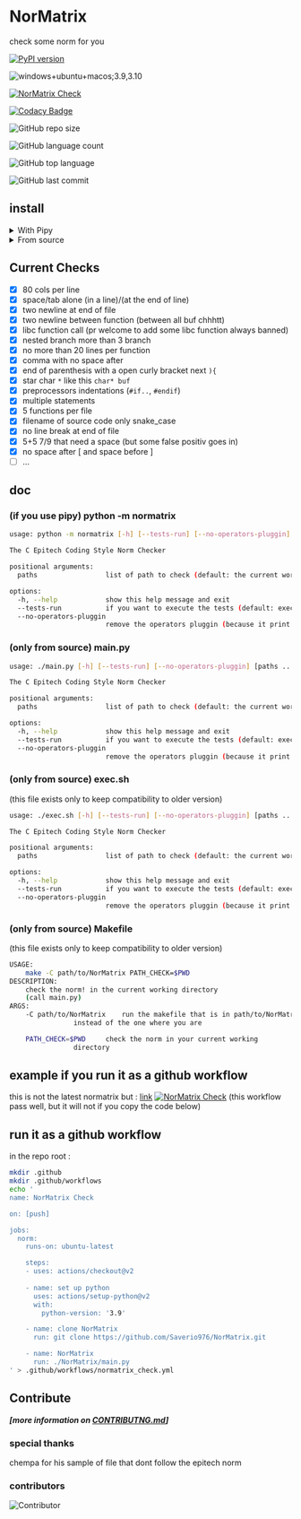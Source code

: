 # NorMatrix
check some norm for you

[![PyPI version](https://badge.fury.io/py/normatrix.svg)](https://badge.fury.io/py/normatrix)

![windows+ubuntu+macos;3.9,3.10](https://github.com/Saverio976/NorMatrix/actions/workflows/hallo_doctor.yml/badge.svg?event=push)

[![NorMatrix Check](https://github.com/Saverio976/NorMatrix/actions/workflows/normatrix_check.yml/badge.svg)](https://github.com/Saverio976/NorMatrix/actions/workflows/normatrix_check.yml)

[![Codacy Badge](https://app.codacy.com/project/badge/Grade/2ca7ba5d6a9e4619bd0cab7ae82ae7e1)](https://www.codacy.com/gh/Saverio976/NorMatrix/dashboard?utm_source=github.com&amp;utm_medium=referral&amp;utm_content=Saverio976/NorMatrix&amp;utm_campaign=Badge_Grade)

![GitHub repo size](https://img.shields.io/github/repo-size/Saverio976/NorMatrix?style=plastic)

![GitHub language count](https://img.shields.io/github/languages/count/Saverio976/NorMatrix?style=plastic)

![GitHub top language](https://img.shields.io/github/languages/top/Saverio976/NorMatrix?style=plastic)

![GitHub last commit](https://img.shields.io/github/last-commit/Saverio976/NorMatrix?color=red&style=plastic)

## install
<details>
  <summary>With Pipy</summary>

### with pipy
```bash
pip install normatrix
```
Now you can use it with `python3 -m normatrix` in your terminal

And if you want to just write `normatrix` :
```bash
echo $SHELL
```
if you are using bash shell (the `echo` print `/something/bash`):
```bash
echo alias normatrix=\"python3 -m normatrix\" >> $HOME/.bashrc
```
else if you are using zsh shell (the `echo` print `/something/like/zsh`):
```bash
echo alias normatrix=\"python3 -m normatrix\" >> $HOME/.zshrc
```
else handle this yourself bruh;
</details>

<details>
  <summary>From source</summary>

### from source
```bash
git clone https://github.com/Saverio976/NorMatrix.git
cd NorMatrix
```
Now you can use it with `./path/to/folder/NorMatrix/main.py` in your terminal

And if you want to just write `normatrix` :
```bash
echo $SHELL
```
if you are using bash shell (the `echo` print `/something/bash`):
```bash
echo alias normatrix=\"$PWD/main.py\" >> $HOME/.bashrc
```
else if you are using zsh shell (the `echo` print `/something/like/zsh`):
```bash
echo alias normatrix=\"$PWD/main.py\" >> $HOME/.zshrc
```
else handle this yourself bruh;
</details>

## Current Checks

-   [x] 80 cols per line
-   [x] space/tab alone (in a line)/(at the end of line)
-   [x] two newline at end of file
-   [x] two newline between function (between all buf chhhtt)
-   [x] libc function call (pr welcome to add some libc function always banned)
-   [x] nested branch more than 3 branch
-   [x] no more than 20 lines per function
-   [x] comma with no space after
-   [x] end of parenthesis with a open curly bracket next `){`
-   [x] star char `*` like this `char* buf`
-   [x] preprocessors indentations (`#if..`, `#endif`)
-   [x] multiple statements
-   [x] 5 functions per file
-   [x] filename of source code only snake\_case
-   [x] no line break at end of file
-   [x] 5+5 7/9 that need a space (but some false positiv goes in)
-   [x] no space after [ and space  before ]
-   [ ] ...

## doc
### (if you use pipy) python -m normatrix
```bash
usage: python -m normatrix [-h] [--tests-run] [--no-operators-pluggin] [paths ...]

The C Epitech Coding Style Norm Checker

positional arguments:
  paths                 list of path to check (default: the current working directory)

options:
  -h, --help            show this help message and exit
  --tests-run           if you want to execute the tests (default: execute the norm checker)
  --no-operators-pluggin
                        remove the operators pluggin (because it print some false positiv for now)
```
### (only from source) main.py
```bash
usage: ./main.py [-h] [--tests-run] [--no-operators-pluggin] [paths ...]

The C Epitech Coding Style Norm Checker

positional arguments:
  paths                 list of path to check (default: the current working directory)

options:
  -h, --help            show this help message and exit
  --tests-run           if you want to execute the tests (default: execute the norm checker)
  --no-operators-pluggin
                        remove the operators pluggin (because it print some false positiv for now)
```
### (only from source) exec.sh
(this file exists only to keep compatibility to older version)
```bash
usage: ./exec.sh [-h] [--tests-run] [--no-operators-pluggin] [paths ...]

The C Epitech Coding Style Norm Checker

positional arguments:
  paths                 list of path to check (default: the current working directory)

options:
  -h, --help            show this help message and exit
  --tests-run           if you want to execute the tests (default: execute the norm checker)
  --no-operators-pluggin
                        remove the operators pluggin (because it print some false positiv for now)
```
### (only from source) Makefile
(this file exists only to keep compatibility to older version)
```bash
USAGE:
	make -C path/to/NorMatrix PATH_CHECK=$PWD
DESCRIPTION:
	check the norm! in the current working directory
	(call main.py)
ARGS:
	-C path/to/NorMatrix 	run the makefile that is in path/to/NorMatrix
				instead of the one where you are

	PATH_CHECK=$PWD		check the norm in your current working
				directory
```

## example if you run it as a github workflow
this is not the latest normatrix but :
[link](https://github.com/Saverio976/NorMatrix/runs/4843598808?check_suite_focus=true)
[![NorMatrix Check](https://github.com/Saverio976/NorMatrix/actions/workflows/normatrix_check.yml/badge.svg)](https://github.com/Saverio976/NorMatrix/actions/workflows/normatrix_check.yml)
(this workflow pass well, but it will not if you copy the code below)

## run it as a **github workflow**
in the repo root :
```bash
mkdir .github
mkdir .github/workflows
echo '
name: NorMatrix Check

on: [push]

jobs:
  norm:
    runs-on: ubuntu-latest

    steps:
    - uses: actions/checkout@v2
	
    - name: set up python
      uses: actions/setup-python@v2
      with:
        python-version: '3.9'

    - name: clone NorMatrix
      run: git clone https://github.com/Saverio976/NorMatrix.git

    - name: NorMatrix
      run: ./NorMatrix/main.py
' > .github/workflows/normatrix_check.yml
```

## Contribute
***[more information on [CONTRIBUTNG.md](https://github.com/Saverio976/NorMatrix/blob/python-rewrite/CONTRIBUTING.md)]***

### special thanks
chempa for his sample of file that dont follow the epitech norm

### contributors
![Contributor](https://badges.pufler.dev/contributors/Saverio976/NorMatrix?size=50&padding=5&bots=true)
